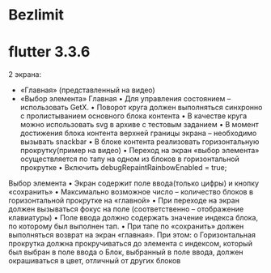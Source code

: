 # Bezlimit
# flutter 3.3.6

2 экрана:
- «Главная» (представленный на видео)
- «Выбор элемента»
Главная
•	Для управления состоянием – использовать GetX. 
•	Поворот круга должен выполняться синхронно с пролистыванием основного блока контента
•	В качестве круга можно использовать svg в архиве с тестовым заданием
•	В момент достижения блока контента верхней границы экрана – необходимо вызывать snackbar
•	В блоке контента реализовать горизонтальную прокрутку(пример на видео)
•	Переход на экран «выбор элемента» осуществляется по тапу на одном из блоков в горизонтальной прокрутке
•	Включить debugRepaintRainbowEnabled = true;

Выбор элемента
•	Экран содержит поле ввода(только цифры) и кнопку «сохранить»
•	Максимально возможное число – количество блоков в горизонтальной прокрутке на «главной»
•	При переходе на экран должен вызываться фокус на поле (соответственно – отображение клавиатуры)
•	Поле ввода должно содержать значение индекса блока, по которому был выполнен тап.
•	При тапе по «сохранить» должен выполняться возврат на экран «главная». При этом:
o	Горизонтальная прокрутка должна прокручиваться до элемента с индексом, который был выбран в поле ввода
o	Блок, выбранный в поле ввода, должен окрашиваться в цвет, отличный от других блоков

